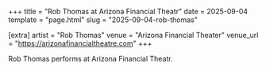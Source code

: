 +++
title = "Rob Thomas at Arizona Financial Theatr"
date = 2025-09-04
template = "page.html"
slug = "2025-09-04-rob-thomas"

[extra]
artist = "Rob Thomas"
venue = "Arizona Financial Theater"
venue_url = "https://arizonafinancialtheatre.com"
+++

Rob Thomas performs at Arizona Financial Theatr.
